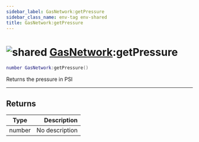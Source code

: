 ```yaml
---
sidebar_label: GasNetwork:getPressure
sidebar_class_name: env-tag env-shared
title: GasNetwork:getPressure
---
```


# <img src='/img/wiki/shared.png' alt='shared' data-tag='env-tag' /> [GasNetwork](../gasnetwork/README.md):getPressure

```lua
number GasNetwork:getPressure()
```

Returns the pressure in PSI<br/>

-----------------
## Returns

| Type   | Description |
| ------ | ----------: |
| number | No description |
